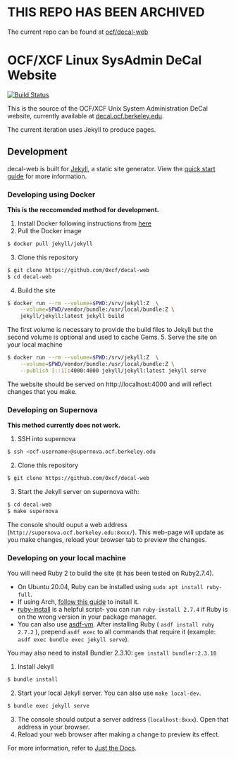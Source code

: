 # THIS REPO HAS BEEN ARCHIVED 
The current repo can be found at [ocf/decal-web](https://github.com/ocf/decal-web)



# OCF/XCF Linux SysAdmin DeCal Website

[![Build Status](https://jenkins.ocf.berkeley.edu/buildStatus/icon?job=decal-web/master)](https://jenkins.ocf.berkeley.edu/job/decal-web/)

This is the source of the OCF/XCF Unix System Administration DeCal website, currently available at [decal.ocf.berkeley.edu](https://decal.ocf.berkeley.edu).

The current iteration uses Jekyll to produce pages.

## Development

decal-web is built for [Jekyll](https://jekyllrb.com), a static site generator. View the [quick start guide](https://jekyllrb.com/docs/) for more information.

### Developing using Docker

**This is the reccomended method for development.**


1. Install Docker following instructions from [here](https://docs.docker.com/engine/install/)
2. Pull the Docker image
```bash
$ docker pull jekyll/jekyll
```
3. Clone this repository
```bash
$ git clone https://github.com/0xcf/decal-web
$ cd decal-web
```
4. Build the site
```bash 
$ docker run --rm --volume=$PWD:/srv/jekyll:Z  \
    --volume=$PWD/vendor/bundle:/usr/local/bundle:Z \
    jekyll/jekyll:latest jekyll build
```
The first volume is necessary to provide the build files to Jekyll but the second volume is optional and used to cache Gems.
5. Serve the site on your local machine
```bash
$ docker run --rm --volume=$PWD:/srv/jekyll:Z  \
    --volume=$PWD/vendor/bundle:/usr/local/bundle:Z \
    --publish [::1]:4000:4000 jekyll/jekyll:latest jekyll serve
```
The website should be served on http://localhost:4000 and will reflect changes that you make.

### Developing on Supernova

**This method currently does not work.**

1. SSH into supernova
```bash
$ ssh <ocf-username>@supernova.ocf.berkeley.edu
```
2. Clone this repository
```bash
$ git clone https://github.com/0xcf/decal-web
```
3. Start the Jekyll server on supernova with:
```bash
$ cd decal-web
$ make supernova
```

The console should ouput a web address (`http://supernova.ocf.berkeley.edu:8xxx/`). This web-page will update as you make changes, reload your browser tab to preview the changes.

### Developing on your local machine

You will need Ruby 2 to build the site (it has been tested on Ruby2.7.4). 
* On Ubuntu 20.04, Ruby can be installed using `sudo apt install ruby-full`.
* If using Arch, [follow this guide](https://gist.github.com/jhass/8839655bb038e829fba1) to install it.
* [ruby-install](https://github.com/postmodern/ruby-install) is a helpful script- you can run `ruby-install 2.7.4` if Ruby is on the wrong version in your package manager.
* You can also use [asdf-vm](https://asdf-vm.com/). After installing Ruby ( `asdf install ruby 2.7.2` ), prepend `asdf exec` to all commands that require it (example: `asdf exec bundle exec jekyll serve`).

You may also need to install Bundler 2.3.10: `gem install bundler:2.3.10`

1. Install Jekyll
```bash
$ bundle install
```
2. Start your local Jekyll server. You can also use `make local-dev`.
```bash
$ bundle exec jekyll serve
```
3. The console should output a server address (`localhost:8xxx`). Open that address in your browser.
4. Reload your web browser after making a change to preview its effect.

For more information, refer to [Just the Docs](https://pmarsceill.github.io/just-the-docs/).
